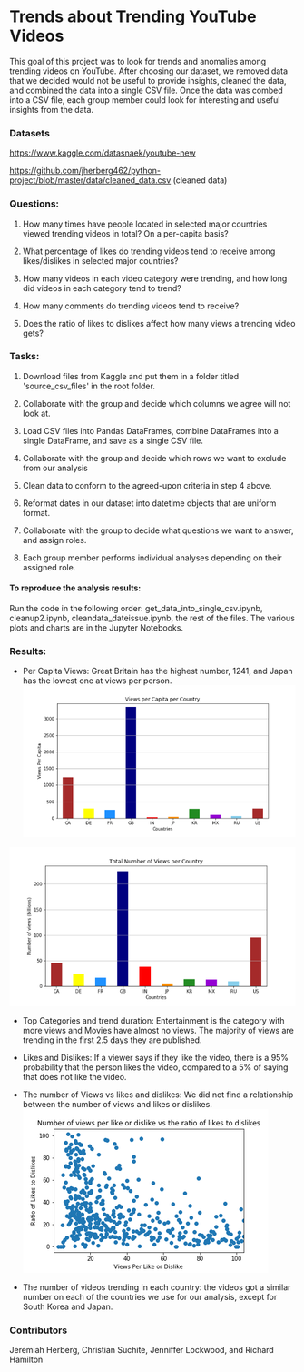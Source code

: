 # Trends about Trending YouTube Videos

This goal of this project was to look for trends and anomalies among trending videos on YouTube. After choosing our dataset, we removed data that we decided would not be useful to provide insights, cleaned the data, and combined the data into a single CSV file. Once the data was combed into a CSV file, each group member could look for interesting and useful insights from the data.   

### Datasets 
https://www.kaggle.com/datasnaek/youtube-new

https://github.com/jherberg462/python-project/blob/master/data/cleaned_data.csv (cleaned data)

### Questions:

1. How many times have people located in selected major countries viewed trending videos in total? On a per-capita basis? 

2. What percentage of likes do trending videos tend to receive among likes/dislikes in selected major countries?

3. How many videos in each video category were trending, and how long did videos in each category tend to trend? 

4. How many comments do trending videos tend to receive? 

5. Does the ratio of likes to dislikes affect how many views a trending video gets? 

### Tasks:

1. Download files from Kaggle and put them in a folder titled 'source_csv_files' in the root folder.

2. Collaborate with the group and decide which columns we agree will not look at. 

3. Load CSV files into Pandas DataFrames, combine DataFrames into a single DataFrame, and save as a single CSV file.

4. Collaborate with the group and decide which rows we want to exclude from our analysis

5. Clean data to conform to the agreed-upon criteria in step 4 above.

6. Reformat dates in our dataset into datetime objects that are uniform format. 

7. Collaborate with the group to decide what questions we want to answer, and assign roles. 

8. Each group member performs individual analyses depending on their assigned role. 

#### To reproduce the analysis results:

Run the code in the following order: get_data_into_single_csv.ipynb, cleanup2.ipynb, cleandata_dateissue.ipynb, the rest of the files. The various plots and charts are in the Jupyter Notebooks. 

### Results:

- Per Capita Views: Great Britain has the highest number, 1241, and Japan has the lowest one at views per person.
![Views Per Capita](/images/ViewsPerCapitaCountry.png)

![Views by country](/images/TotalViewsPerCountry.png)

- Top Categories and trend duration: Entertainment is the category with more views and Movies have almost no views. The majority of views are trending in the first 2.5 days they are published.

- Likes and Dislikes: If a viewer says if they like the video, there is a 95% probability that the person likes the video, compared to a 5% of saying that does not like the video.

- The number of Views vs likes and dislikes: We did not find a relationship between the number of views and likes or dislikes.
![views per interaction vs likes ratio](/images/perlikevsratio.png)


- The number of videos trending in each country: the videos got a similar number on each of the countries we use for our analysis, except for South Korea and Japan.

### Contributors 
Jeremiah Herberg, Christian Suchite, Jenniffer Lockwood, and Richard Hamilton
